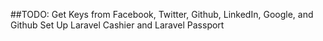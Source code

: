 ##TODO:
Get Keys from Facebook, Twitter, Github, LinkedIn, Google, and Github
Set Up Laravel Cashier and Laravel Passport